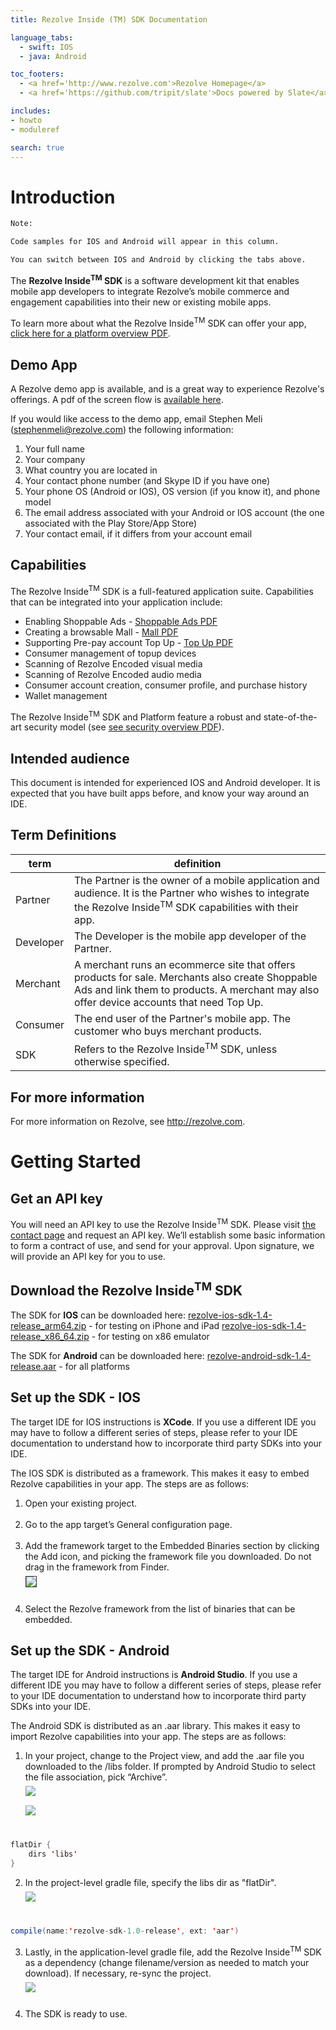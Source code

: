 ```yaml
---
title: Rezolve Inside (TM) SDK Documentation

language_tabs:
  - swift: IOS
  - java: Android

toc_footers:
  - <a href='http://www.rezolve.com'>Rezolve Homepage</a>
  - <a href='https://github.com/tripit/slate'>Docs powered by Slate</a>

includes:
- howto
- moduleref

search: true
---
```


# Introduction

```html
Note:

Code samples for IOS and Android will appear in this column.

You can switch between IOS and Android by clicking the tabs above.
```

The **Rezolve Inside<sup>TM</sup> SDK** is a software development kit that enables mobile app developers to integrate Rezolve’s mobile commerce and engagement capabilities into their new or existing mobile apps.

To learn more about what the Rezolve Inside<sup>TM</sup> SDK can offer your app, <a href="images/RezolveOverview-Platform.pdf">click here for a platform overview PDF</a>.

## Demo App

A Rezolve demo app is available, and is a great way to experience Rezolve's offerings. A pdf of the screen flow is <a href="images/DemoAppFlowScreens.pdf">available here</a>.

If you would like access to the demo app, email Stephen Meli (stephenmeli@rezolve.com) the following information:

1. Your full name
2. Your company
3. What country you are located in
4. Your contact phone number (and Skype ID if you have one)
5. Your phone OS (Android or IOS), OS version (if you know it), and phone model
6. The email address associated with your Android or IOS account (the one associated with the Play Store/App Store)
7. Your contact email, if it differs from your account email



## Capabilities

The Rezolve Inside<sup>TM</sup> SDK is a full-featured application suite. Capabilities that can be integrated into your application include:

* Enabling Shoppable Ads - <a href="images/RezolveOverview-ShoppableAds.pdf">Shoppable Ads PDF</a>
* Creating a browsable Mall - <a href="images/RezolveOverview-Mall.pdf">Mall PDF</a>
* Supporting Pre-pay account Top Up - <a href="images/RezolveOverview-TopUp.pdf">Top Up PDF</a>
* Consumer management of topup devices
* Scanning of Rezolve Encoded visual media
* Scanning of Rezolve Encoded audio media
* Consumer account creation, consumer profile, and purchase history
* Wallet management

The Rezolve Inside<sup>TM</sup> SDK and Platform feature a robust and state-of-the-art security model (see <a href="images/RezolveOverview-Security.pdf">see security overview PDF</a>).


## Intended audience

This document is intended for experienced IOS and Android developer. It is expected that you have built apps before, and know your way around an IDE.

## Term Definitions

|term|definition|
|---|---|
|Partner|The Partner is the owner of a mobile application and audience. It is the Partner who wishes to integrate the Rezolve Inside<sup>TM</sup> SDK capabilities with their app. |
|Developer|The Developer is the mobile app developer of the Partner.|
|Merchant|A merchant runs an ecommerce site that offers products for sale. Merchants also create Shoppable Ads and link them to products. A merchant may also offer device accounts that need Top Up. |
|Consumer|The end user of the Partner's mobile app. The customer who buys merchant products.|
|SDK|Refers to the Rezolve Inside<sup>TM</sup> SDK, unless otherwise specified.|




## For more information

For more information on Rezolve, see http://rezolve.com.


# Getting Started

## Get an API key

You will need an API key to use the Rezolve Inside<sup>TM</sup> SDK.  Please visit <a href="https://www.rezolve.com/#sectionForm">the contact page</a> and request an API key. We’ll establish some basic information to form a contract of use, and send for your approval. Upon signature, we will provide an API key for you to use.

## Download the Rezolve Inside<sup>TM</sup> SDK

The SDK for **IOS** can be downloaded here: 
<a href="https://www.rezolve.com/sdk-releases/rezolve-ios-sdk-1.4-release_arm64.zip">rezolve-ios-sdk-1.4-release_arm64.zip</a> - for testing on iPhone and iPad
<a href="https://www.rezolve.com/sdk-releases/rezolve-ios-sdk-1.4-release_x86_64.zip">rezolve-ios-sdk-1.4-release_x86_64.zip</a> - for testing on x86 emulator

The SDK for **Android** can be downloaded here: 
<a href="https://www.rezolve.com/sdk-releases/rezolve-android-sdk-1.4-release.aar">rezolve-android-sdk-1.4-release.aar</a> - for all platforms

## Set up the SDK - IOS

The target IDE for IOS instructions is **XCode**. If you use a different IDE you may have to follow a different series of steps, please refer to your IDE documentation to understand how to incorporate third party SDKs into your IDE.

The IOS SDK is distributed as a framework. This makes it easy to embed Rezolve capabilities in your app. The steps are as follows:

1. Open your existing project.<br/><br/>
2. Go to the app target’s General configuration page.<br/><br/>
3. Add the framework target to the Embedded Binaries section by clicking the Add icon, and picking the framework file you downloaded. Do not drag in the framework from Finder. <br/><img src="images/add-framework.png" style="margin:6px 0; border:1px solid #333;"><br/><br/>
4. Select the Rezolve framework from the list of binaries that can be embedded.


## Set up the SDK - Android

The target IDE for Android instructions is **Android Studio**. If you use a different IDE you may have to follow a different series of steps, please refer to your IDE documentation to understand how to incorporate third party SDKs into your IDE.

The Android SDK is distributed as an .aar library. This makes it easy to import Rezolve capabilities into your app. The steps are as follows:

<ol>
<li> In your project, change to the Project view, and add the .aar file you downloaded to the /libs folder. If prompted by Android Studio to select the file association, pick “Archive”. <br/><img src="images/import-1-addtolib.png" style="margin:6px 0;"><br/><img src="images/import-2-lib.png" style="margin:6px 0;"><br/><br/></li></ol>

```java
flatDir {
    dirs 'libs'
}
```

<ol start="2"><li>In the project-level gradle file, specify the libs dir as "flatDir". <br/><img src="images/import-3-addtogradle.png" style="margin:6px 0;"><br/><br/></li></ol>

```java
compile(name:'rezolve-sdk-1.0-release', ext: 'aar')
```

<ol start="3"><li>Lastly, in the application-level gradle file, add the Rezolve Inside<sup>TM</sup> SDK as a dependency (change filename/version as needed to match your download). If necessary, re-sync the project.<br/><img src="images/import-4-addtodepen.png" style="margin:6px 0;"><br/><br/></li><li>The SDK is ready to use.</li></ol>


